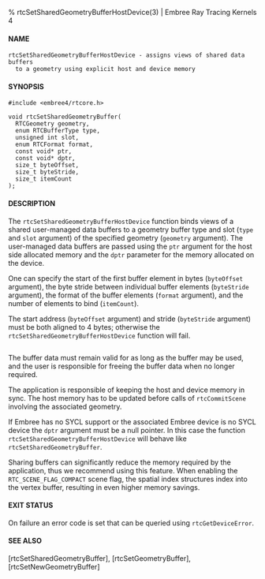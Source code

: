 % rtcSetSharedGeometryBufferHostDevice(3) | Embree Ray Tracing Kernels 4

#### NAME

    rtcSetSharedGeometryBufferHostDevice - assigns views of shared data buffers
      to a geometry using explicit host and device memory

#### SYNOPSIS

    #include <embree4/rtcore.h>

    void rtcSetSharedGeometryBuffer(
      RTCGeometry geometry,
      enum RTCBufferType type,
      unsigned int slot,
      enum RTCFormat format,
      const void* ptr,
      const void* dptr,
      size_t byteOffset,
      size_t byteStride,
      size_t itemCount
    );

#### DESCRIPTION

The `rtcSetSharedGeometryBufferHostDevice` function binds views of a
shared user-managed data buffers to a geometry buffer
type and slot (`type` and `slot` argument) of the specified geometry
(`geometry` argument). The user-managed data buffers are passed using the
`ptr` argument for the host side allocated memory and the `dptr` parameter
for the memory allocated on the device.

One can specify the start of the first buffer element in bytes
(`byteOffset` argument), the byte stride between individual buffer
elements (`byteStride` argument), the format of the buffer elements
(`format` argument), and the number of elements to bind (`itemCount`).

The start address (`byteOffset` argument) and stride (`byteStride`
argument) must be both aligned to 4 bytes; otherwise the
`rtcSetSharedGeometryBufferHostDevice` function will fail.

``` {include=src/api/inc/buffer_padding.md}
```

The buffer data must remain valid for as long as the buffer may be
used, and the user is responsible for freeing the buffer data when no
longer required.

The application is responsible of keeping the host and device memory
in sync. The host memory has to be updated before calls of
`rtcCommitScene` involving the associated geometry.

If Embree has no SYCL support or the associated Embree device is no
SYCL device the `dptr` argument must be a null pointer. In this case
the function `rtcSetSharedGeometryBufferHostDevice` will behave like
`rtcSetSharedGeometryBuffer`.

Sharing buffers can significantly reduce the memory required by the
application, thus we recommend using this feature. When enabling the
`RTC_SCENE_FLAG_COMPACT` scene flag, the spatial index structures index
into the vertex buffer, resulting in even higher memory savings.

#### EXIT STATUS

On failure an error code is set that can be queried using
`rtcGetDeviceError`.

#### SEE ALSO

[rtcSetSharedGeometryBuffer], [rtcSetGeometryBuffer], [rtcSetNewGeometryBuffer]

